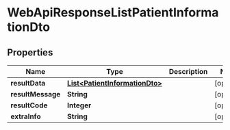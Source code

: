 
# WebApiResponseListPatientInformationDto

## Properties
Name | Type | Description | Notes
------------ | ------------- | ------------- | -------------
**resultData** | [**List&lt;PatientInformationDto&gt;**](PatientInformationDto.md) |  |  [optional]
**resultMessage** | **String** |  |  [optional]
**resultCode** | **Integer** |  |  [optional]
**extraInfo** | **String** |  |  [optional]



